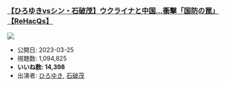 ### [【ひろゆきvsシン・石破茂】ウクライナと中国…衝撃「国防の罠」【ReHacQs】](https://www.youtube.com/watch?v=RUKBNEivcAw)
[![](https://img.youtube.com/vi/RUKBNEivcAw/sddefault.jpg)](https://www.youtube.com/watch?v=RUKBNEivcAw)
-   公開日: 2023-03-25
-   視聴数: 1,094,825
-   **いいね数: 14,398**
-   出演者: [ひろゆき](/rehacq_fan/people/ひろゆき "wikilink"), [石破茂](/rehacq_fan/people/石破茂 "wikilink")
